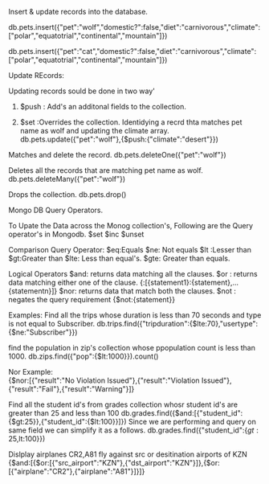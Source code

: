 

Insert & update records into the database.

db.pets.insert({"pet":"wolf","domestic?":false,"diet":"carnivorous","climate":["polar","equatotrial","continental","mountain"]})

db.pets.insert({"pet":"cat","domestic?":false,"diet":"carnivorous","climate":["polar","equatotrial","continental","mountain"]})

Update REcords:

Updating records sould be done in two way' 
1. $push : Add's an additonal fields to the collection.

2. $set :Overrides the collection.
Identidying a recrd thta matches pet name as wolf and updating the climate array.
db.pets.update({"pet":"wolf"},{$push:{"climate":"desert"}})


Matches and delete the record.
db.pets.deleteOne({"pet":"wolf"})

Deletes all the records that are matching pet name as wolf.
db.pets.deleteMany({"pet":"wolf"})

Drops the collection.
db.pets.drop()


Mongo DB Query Operators.

To Upate the Data across the Monog collection's, Following are the Query operator's in Mongodb.
$set
$inc
$unset

Comparison Query Operator:
$eq:Equals
$ne: Not equals
$lt :Lesser than
$gt:Greater than
$lte: Less than equal's.
$gte: Greater than equals.

Logical Operators
$and: returns data matching all the clauses.
$or : returns data matching either one of the clause.
{<operator>:[{statement1}:{statement},...{statementn}]}
$nor: returns data that match both the clauses. 
$not : negates the query requirement
{$not:{statement}}

Examples:
Find all the trips whose duration is less than 70 seconds and type is not equal to Subscriber.
db.trips.find({"tripduration":{$lte:70},"usertype":{$ne:"Subscriber"}})

find the population in zip's collection whose ppopulation count is less than 1000.
db.zips.find({"pop":{$lt:1000}}).count()

Nor Example:  
{$nor:[{"result":"No Violation Issued"},{"result":"Violation Issued"},{"result":"Fail"},{"result":"Warning"}]}
  
Find all the student id's from grades collection whosr student id's are greater than 25 and less than 100
db.grades.find({$and:[{"student_id":{$gt:25}},{"student_id":{$lt:100}}]})
Since we are performing and query on same field we can simplify it as a follows.
db.grades.find({"student_id":{$gt:25,$lt:100}})
 
Dislplay airplanes CR2,A81 fly against src or desitination airports of KZN 
{$and:[{$or:[{"src_airport":"KZN"},{"dst_airport":"KZN"}]},{$or:[{"airplane":"CR2"},{"airplane":"A81"}]}]}






